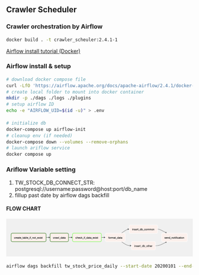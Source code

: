 ## Crawler Scheduler 

### Crawler orchestration by Airflow

```bash
docker build . -t crawler_scheuler:2.4.1-1
```

[Airflow install tutorial (Docker)](https://airflow.apache.org/docs/apache-airflow/stable/howto/docker-compose/index.html)

### Airflow install & setup
```bash
# download docker compose file
curl -LfO 'https://airflow.apache.org/docs/apache-airflow/2.4.1/docker-compose.yaml'
# create local folder to mount into docker container
mkdir -p ./dags ./logs ./plugins
# setup airflow ID
echo -e "AIRFLOW_UID=$(id -u)" > .env

# initialize db
docker-compose up airflow-init
# cleanup env (if needed)
docker-compose down --volumes --remove-orphans
# launch ariflow service
docker compose up
```

### Ariflow Variable setting
1. TW_STOCK_DB_CONNECT_STR: postgresql://username:password@host:port/db_name
2. fillup past date by airflow dags backfill

#### FLOW CHART

![image](imgs/tw_stock_price_flow.png)

```bash
airflow dags backfill tw_stock_price_daily --start-date 20200101 --end-date 20221022 
```